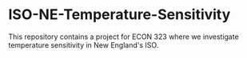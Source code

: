 # ISO-NE-Temperature-Sensitivity
This repository contains a project for ECON 323 where we investigate temperature sensitivity in New England's ISO. 
